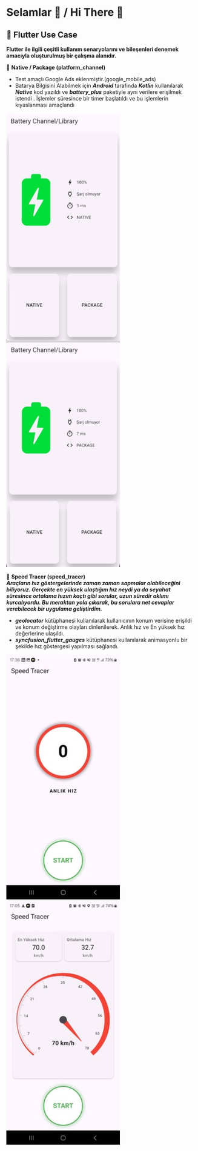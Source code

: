 # Selamlar 👋 / Hi There 👋

## 🚀 Flutter Use Case

**Flutter ile ilgili çeşitli kullanım senaryolarını ve bileşenleri denemek amacıyla oluşturulmuş bir çalışma alanıdır.**<br>

🎯 **Native / Package (platform_channel)** 
 - Test amaçlı Google Ads eklenmiştir.(google_mobile_ads)
 - Batarya Bilgisini Alabilmek için ***Android*** tarafında ***Kotlin*** kullanılarak ***Native*** kod yazıldı ve ***battery_plus*** paketiyle aynı  verilere erişilmek istendi . İşlemler süresince bir timer başlatıldı ve bu işlemlerin kıyaslanması amaçlandı  
<p float="left">
  <img src="assets/screenshot/ss_battery_native.jpg" width="300"/>
  <img src="assets/screenshot/ss_battery_package.jpg" width="300"/>
</p>

🎯 **Speed Tracer (speed_tracer)**<br>
***Araçların hız göstergelerinde zaman zaman sapmalar olabileceğini biliyoruz. Gerçekte en yüksek ulaştığım hız neydi ya da seyahat süresince ortalama hızım kaçtı gibi sorular, uzun süredir aklımı kurcalıyordu. Bu meraktan yola çıkarak, bu sorulara net cevaplar verebilecek bir uygulama geliştirdim.***
- ***geolocator*** kütüphanesi kullanılarak kullanıcının konum verisine erişildi ve konum değiştirme olayları dinlenilerek. Anlık hız ve En yüksek hız değerlerine ulaşıldı.
- ***syncfusion_flutter_gauges*** kütüphanesi kullanılarak animasyonlu bir şekilde hız göstergesi yapılması sağlandı.
<p float="left">
  <img src="assets/screenshot/ss_speed_current.jpeg" width="300"/>
  <img src="assets/screenshot/ss_speed_max.jpeg" width="300"/>
</p>
